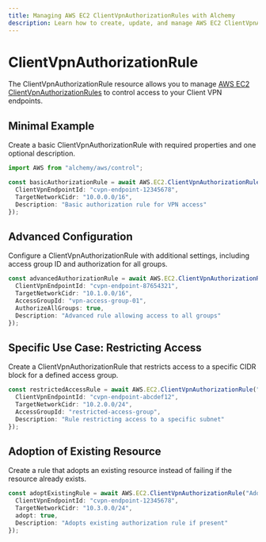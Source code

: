 ```yaml
---
title: Managing AWS EC2 ClientVpnAuthorizationRules with Alchemy
description: Learn how to create, update, and manage AWS EC2 ClientVpnAuthorizationRules using Alchemy Cloud Control.
---
```


# ClientVpnAuthorizationRule

The ClientVpnAuthorizationRule resource allows you to manage [AWS EC2 ClientVpnAuthorizationRules](https://docs.aws.amazon.com/ec2/latest/userguide/) to control access to your Client VPN endpoints.

## Minimal Example

Create a basic ClientVpnAuthorizationRule with required properties and one optional description.

```ts
import AWS from "alchemy/aws/control";

const basicAuthorizationRule = await AWS.EC2.ClientVpnAuthorizationRule("BasicAuthRule", {
  ClientVpnEndpointId: "cvpn-endpoint-12345678",
  TargetNetworkCidr: "10.0.0.0/16",
  Description: "Basic authorization rule for VPN access"
});
```

## Advanced Configuration

Configure a ClientVpnAuthorizationRule with additional settings, including access group ID and authorization for all groups.

```ts
const advancedAuthorizationRule = await AWS.EC2.ClientVpnAuthorizationRule("AdvancedAuthRule", {
  ClientVpnEndpointId: "cvpn-endpoint-87654321",
  TargetNetworkCidr: "10.1.0.0/16",
  AccessGroupId: "vpn-access-group-01",
  AuthorizeAllGroups: true,
  Description: "Advanced rule allowing access to all groups"
});
```

## Specific Use Case: Restricting Access

Create a ClientVpnAuthorizationRule that restricts access to a specific CIDR block for a defined access group.

```ts
const restrictedAccessRule = await AWS.EC2.ClientVpnAuthorizationRule("RestrictedAccessRule", {
  ClientVpnEndpointId: "cvpn-endpoint-abcdef12",
  TargetNetworkCidr: "10.2.0.0/24",
  AccessGroupId: "restricted-access-group",
  Description: "Rule restricting access to a specific subnet"
});
```

## Adoption of Existing Resource

Create a rule that adopts an existing resource instead of failing if the resource already exists.

```ts
const adoptExistingRule = await AWS.EC2.ClientVpnAuthorizationRule("AdoptExistingRule", {
  ClientVpnEndpointId: "cvpn-endpoint-12345678",
  TargetNetworkCidr: "10.3.0.0/24",
  adopt: true,
  Description: "Adopts existing authorization rule if present"
});
```